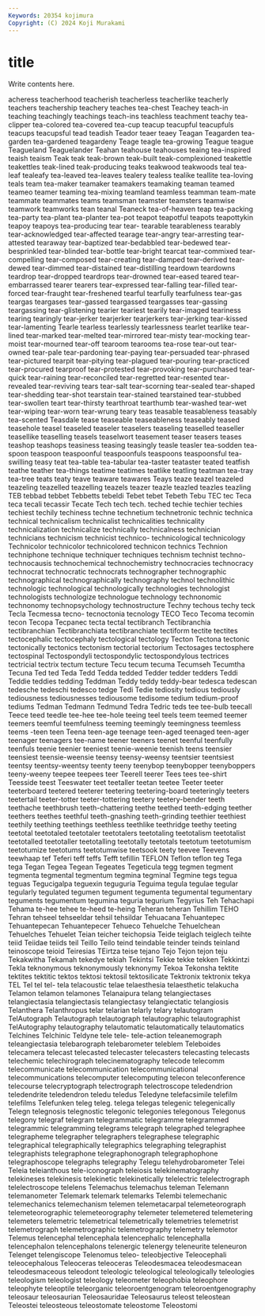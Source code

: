 ```yaml
---
Keywords: 20354 kojimura
Copyright: (C) 2024 Koji Murakami
---
```


# title

Write contents here.



acheress teacherhood teacherish teacherless teacherlike teacherly teachers teachership teachery teaches
tea-chest Teachey teach-in teaching teachingly teachings teach-ins teachless teachment teachy
tea-clipper tea-colored tea-covered tea-cup teacup teacupful teacupfuls teacups teacupsful tead
teadish Teador teaer teaey Teagan Teagarden tea-garden tea-gardened teagardeny Teage
teagle tea-growing Teague teague Teagueland Teaguelander Teahan teahouse teahouses teaing
tea-inspired teaish teaism Teak teak teak-brown teak-built teak-complexioned teakettle teakettles
teak-lined teak-producing teaks teakwood teakwoods teal tea-leaf tealeafy tea-leaved tea-leaves
tealery tealess tealike teallite tea-loving teals team tea-maker teamaker teamakers
teamaking teaman teamed teameo teamer teaming tea-mixing teamland teamless teamman
team-mate teammate teammates teams teamsman teamster teamsters teamwise teamwork teamworks
tean teanal Teaneck tea-of-heaven teap tea-packing tea-party tea-plant tea-planter tea-pot
teapot teapotful teapots teapottykin teapoy teapoys tea-producing tear tear- tearable
tearableness tearably tear-acknowledged tear-affected tearage tear-angry tear-arresting tear-attested tearaway tear-baptized
tear-bedabbled tear-bedewed tear-besprinkled tear-blinded tear-bottle tear-bright tearcat tear-commixed tear-compelling tear-composed
tear-creating tear-damped tear-derived tear-dewed tear-dimmed tear-distained tear-distilling teardown teardowns teardrop
tear-dropped teardrops tear-drowned tear-eased teared tear-embarrassed tearer tearers tear-expressed tear-falling
tear-filled tear-forced tear-fraught tear-freshened tearful tearfully tearfulness tear-gas teargas teargases
tear-gassed teargassed teargasses tear-gassing teargassing tear-glistening tearier teariest tearily tear-imaged
teariness tearing tearingly tear-jerker tearjerker tearjerkers tear-jerking tear-kissed tear-lamenting Tearle
tearless tearlessly tearlessness tearlet tearlike tear-lined tear-marked tear-melted tear-mirrored tear-misty
tear-mocking tear-moist tear-mourned tear-off tearoom tearooms tea-rose tear-out tear-owned tear-pale
tear-pardoning tear-paying tear-persuaded tear-phrased tear-pictured tearpit tear-pitying tear-plagued tear-pouring tear-practiced
tear-procured tearproof tear-protested tear-provoking tear-purchased tear-quick tear-raining tear-reconciled tear-regretted tear-resented
tear-revealed tear-reviving tears tear-salt tear-scorning tear-sealed tear-shaped tear-shedding tear-shot tearstain
tear-stained tearstained tear-stubbed tear-swollen teart tear-thirsty tearthroat tearthumb tear-washed tear-wet
tear-wiping tear-worn tear-wrung teary teas teasable teasableness teasably tea-scented Teasdale
tease teaseable teaseableness teaseably teased teasehole teasel teaseled teaseler teaselers
teaseling teaselled teaseller teasellike teaselling teasels teaselwort teasement teaser teasers
teases teashop teashops teasiness teasing teasingly teasle teasler tea-sodden tea-spoon
teaspoon teaspoonful teaspoonfuls teaspoons teaspoonsful tea-swilling teasy teat tea-table tea-tabular
tea-taster teataster teated teatfish teathe teather tea-things teatime teatimes teatlike
teatling teatman tea-tray tea-tree teats teaty teave teaware teawares Teays
teaze teazel teazeled teazeling teazelled teazelling teazels teazer teazle teazled
teazles teazling TEB tebbad tebbet Tebbetts tebeldi Tebet tebet Tebeth
Tebu TEC tec Teca teca tecali tecassir Tecate Tech tech
tech. teched techie techier techies techiest techily techiness techne technetium
technetronic technic technica technical technicalism technicalist technicalities technicality technicalization technicalize
technically technicalness technician technicians technicism technicist technico- technicological technicology Technicolor
technicolor technicolored technicon technics Technion techniphone technique techniquer techniques technism
technist techno- technocausis technochemical technochemistry technocracies technocracy technocrat technocratic technocrats
technographer technographic technographical technographically technography technol technolithic technologic technological technologically
technologies technologist technologists technologize technologue technology technonomic technonomy technopsychology technostructure
Techny techous techy teck Tecla Tecmessa tecno- tecnoctonia tecnology TECO
Teco Tecoma tecomin tecon Tecopa Tecpanec tecta tectal tectibranch Tectibranchia
tectibranchian Tectibranchiata tectibranchiate tectiform tectite tectites tectocephalic tectocephaly tectological tectology
Tecton Tectona tectonic tectonically tectonics tectonism tectorial tectorium Tectosages tectosphere
tectospinal Tectospondyli tectospondylic tectospondylous tectrices tectricial tectrix tectum tecture Tecu
tecum tecuma Tecumseh Tecumtha Tecuna Ted ted Teda Tedd Tedda
tedded Tedder tedder tedders Teddi Teddie teddies tedding Teddman Teddy
teddy teddy-bear tedesca tedescan tedesche tedeschi tedesco tedge Tedi Tedie
tediosity tedious tediously tediousness tediousnesses tediousome tedisome tedium tedium-proof tediums
Tedman Tedmann Tedmund Tedra Tedric teds tee tee-bulb teecall Teece
teed teedle tee-hee tee-hole teeing teel teels teem teemed teemer
teemers teemful teemfulness teeming teemingly teemingness teemless teems -teen teen
Teena teen-age teenage teen-aged teenaged teen-ager teenager teenagers tee-name teener
teeners teenet teenful teenfully teenfuls teenie teenier teeniest teenie-weenie teenish
teens teensier teensiest teensie-weensie teensy teensy-weensy teentsier teentsiest teentsy teentsy-weentsy
teenty teeny teenybop teenybopper teenyboppers teeny-weeny teepee teepees teer Teerell
teerer Tees tees tee-shirt Teesside teest Teeswater teet teetaller teetan
teetee Teeter teeter teeterboard teetered teeterer teetering teetering-board teeteringly teeters
teetertail teeter-totter teeter-tottering teetery teetery-bender teeth teethache teethbrush teeth-chattering teethe
teethed teeth-edging teether teethers teethes teethful teeth-gnashing teeth-grinding teethier teethiest
teethily teething teethings teethless teethlike teethridge teethy teeting teetotal teetotaled
teetotaler teetotalers teetotaling teetotalism teetotalist teetotalled teetotaller teetotalling teetotally teetotals
teetotum teetotumism teetotumize teetotums teetotumwise teetsook teety teevee Teevens teewhaap
tef Teferi teff teffs Tefft tefillin TEFLON Teflon teflon teg
Tega tega Tegan Tegea Tegean Tegeates Tegeticula tegg tegmen tegment
tegmenta tegmental tegmentum tegmina tegminal Tegmine tegs tegua teguas Tegucigalpa
teguexin teguguria Teguima tegula tegulae tegular tegularly tegulated tegumen tegument
tegumenta tegumental tegumentary teguments tegumentum tegumina teguria tegurium Tegyrius Teh
Tehachapi Tehama te-hee tehee te-heed te-heing Teheran teheran Tehillim TEHO
Tehran tehseel tehseeldar tehsil tehsildar Tehuacana Tehuantepec Tehuantepecan Tehuantepecer Tehueco
Tehuelche Tehuelchean Tehuelches Tehuelet Teian teicher teichopsia Teide teiglach teiglech
teihte teiid Teiidae teiids teil Teillo Teilo teind teindable teinder
teinds teinland teinoscope teioid Teiresias TEirtza teise tejano Tejo Tejon
tejon teju Tekakwitha Tekamah tekedye tekiah Tekintsi Tekke tekke tekken
Tekkintzi Tekla teknonymous teknonymously teknonymy Tekoa Tekonsha tektite tektites tektitic
tektos tektosi tektosil tektosilicate Tektronix tektronix tekya TEL Tel tel
tel- tela telacoustic telae telaesthesia telaesthetic telakucha Telamon telamon telamones
Telanaipura telang telangiectases telangiectasia telangiectasis telangiectasy telangiectatic telangiosis Telanthera Telanthropus
telar telarian telarly telary telautogram TelAutograph Telautograph telautograph telautographic telautographist
TelAutography telautography telautomatic telautomatically telautomatics Telchines Telchinic Teldyne tele tele-
tele-action teleanemograph teleangiectasia telebarograph telebarometer teleblem Teleboides telecamera telecast telecasted
telecaster telecasters telecasting telecasts telechemic telechirograph telecinematography telecode telecomm telecommunicate
telecommunication telecommunicational telecommunications telecomputer telecomputing telecon teleconference telecourse telecryptograph telectrograph
telectroscope teledendrion teledendrite teledendron teledu teledus Teledyne telefacsimile telefilm telefilms
Telefunken teleg teleg. telega telegas telegenic telegenically Telegn telegnosis telegnostic
telegonic telegonies telegonous Telegonus telegony telegraf telegram telegrammatic telegramme telegrammed
telegrammic telegramming telegrams telegraph telegraphed telegraphee telegrapheme telegrapher telegraphers telegraphese
telegraphic telegraphical telegraphically telegraphics telegraphing telegraphist telegraphists telegraphone telegraphonograph telegraphophone
telegraphoscope telegraphs telegraphy Telegu telehydrobarometer Telei Teleia teleianthous tele-iconograph teleiosis
telekinematography telekineses telekinesis telekinetic telekinetically telelectric telelectrograph telelectroscope telelens Telemachus
telemachus teleman Telemann telemanometer Telemark telemark telemarks Telembi telemechanic telemechanics
telemechanism telemen telemetacarpal telemeteorograph telemeteorographic telemeteorography telemeter telemetered telemetering telemeters
telemetric telemetrical telemetrically telemetries telemetrist telemetrograph telemetrographic telemetrography telemetry telemotor
Telemus telencephal telencephala telencephalic telencephalla telencephalon telencephalons telenergic telenergy teleneurite
teleneuron Telenget telengiscope Telenomus teleo- teleobjective Teleocephali teleocephalous Teleoceras teleoceras
Teleodesmacea teleodesmacean teleodesmaceous teleodont teleologic teleological teleologically teleologies teleologism teleologist
teleology teleometer teleophobia teleophore teleophyte teleoptile teleorganic teleoroentgenogram teleoroentgenography teleosaur
teleosaurian Teleosauridae Teleosaurus teleost teleostean Teleostei teleosteous teleostomate teleostome Teleostomi
